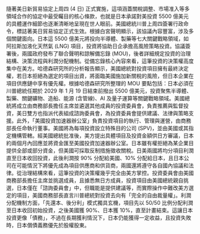 隨著美日新貿易協定上周四 (4 日) 正式實施，這項涵蓋關稅調整、市場准入等多領域合作的協定中最受矚目的核心條款，也就是日本承諾對美投資 5500 億美元的具體運作細節也逐漸清晰地呈現在世人眼前。美國總統川普上周四簽署行政命令，標誌著美日貿易協定正式生效。根據白宮聲明顯示，該協議內容豐富，涉及多個關鍵面向。日本這 5500 億美元將投向半導體、製藥等七大關鍵戰略領域，如阿拉斯加液化天然氣 (LNG) 項目，投資將協助日企承擔高風險策略投資。協議簽署後，兩國政府發布了聯合聲明和諒解備忘錄 (MOU)，後者詳細規定投資的治理結構、決策流程與利潤分配機制。從備忘錄核心內容來看，這筆投資的決策權高度集中在美方。哈德森研究所的分析報告顯示，美國總統對投資項目擁有最終決定權，若日本拒絕為選定的項目出資，將面臨美國施加新關稅的風險，但日本企業在項目供應鏈中享有優先權。根據哈德森研究所整理的 MOU 要點包括：日本必須在川普總統任期於 2029 年 1 月 19 日結束前撥出 5500 億美元，投資聚焦半導體、製藥、關鍵礦物、造船、能源 (含管線)、AI 及量子運算等關鍵戰略領域。美國總統將成立由商務部長擔任主席並遴選其他成員的投資委員會，負責推薦與監督投資，美日雙方也指派代表組成諮詢委員會，為投資委員會提供建議、法律與策略支援。此外，「美國投資加速器辦公室」負責投資項目的執行、管理與運營，由商務部長任命執行董事。美國將為每項投資設立特殊目的公司 (SPV)，並由美國或其指定機構管轄。經美國總統批准後，美方提出具體項目及投資金額供日方審議，日本約兩個月內回應並將資金匯至美國投資加速器辦公室。日本雖有權拒絕為某企業目提供全部或部分資金，但美國可採取反制措施徵收關稅。日美兩國將均分項目利潤直至日本收回投資，此後利潤按 90% 分配給美國、10% 分配給日本，且日本公司在可能情況下將優先成為項目供應商和供貨商，兩國還將遵守各自國內協議和法律。從治理結構來看，這筆投資的決策權幾乎完全由美方掌控。投資委員會由美國商務部長擔任主席並挑選成員，且據悉無日方成員，投資項目由美國總統親自挑選，日本僅在「諮詢委員會」中，但職能是提供建議等，而實際操作中難改美方選定的項目，美國商務部長直言川普總統對投資去向有「完全的自由裁量權」。利潤分配機制方面，「先還本、後分利」模式獨具玄機，項目先以 50/50 比例分配利潤至日本收回初始投資，之後美國獲 90%、日本獲 10%，直至計畫結束。這讓日本投資更像「債務」，不過在長期獲利情況下，日本仍能獲得一定收益，且投資失敗時，日本償債義務優先於股權股東。